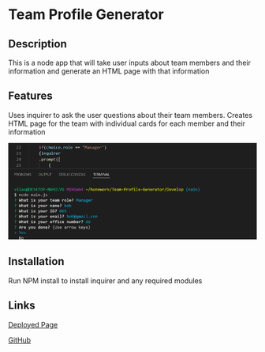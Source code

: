 # Team Profile Generator

## Description

This is a node app that will take user inputs about team members and their information and generate an HTML page with that information


## Features

Uses inquirer to ask the user questions about their team members.
Creates HTML page for the team with individual cards for each member and their information

<img src="./profilegenerator.png">


## Installation

Run NPM install to install inquirer and any required modules

## Links


<a href="https://vilas-izquierdo.github.io/Team-Profile-Generator/">Deployed Page</a>

<a href="https://github.com/vilas-izquierdo/Team-Profile-Generator">GitHub</a>